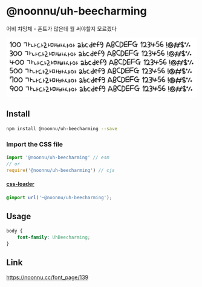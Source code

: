 # @noonnu/uh-beecharming

어비 챠밍체 - 폰트가 많은데 뭘 써야할지 모르겠다

![example](./example.png)

## Install

```bash
npm install @noonnu/uh-beecharming --save
```

### Import the CSS file

```js
import '@noonnu/uh-beecharming' // esm
// or
require('@noonnu/uh-beecharming') // cjs
```

#### [css-loader](https://github.com/webpack-contrib/css-loader)

```css
@import url('~@noonnu/uh-beecharming');
```

## Usage

```css
body {
    font-family: UhBeecharming;
}
```

## Link

https://noonnu.cc/font_page/139
